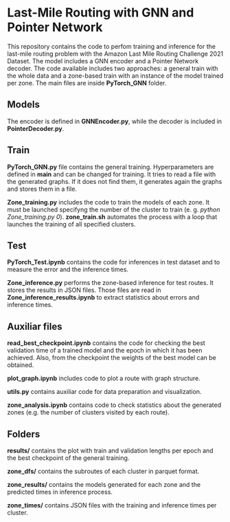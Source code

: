 # Last-Mile Routing with GNN and Pointer Network

This repository contains the code to perfom training and inference for the last-mile routing problem with the Amazon Last Mile Routing Challenge 2021 Dataset. The model includes a GNN encoder and a Pointer Network decoder. The code available includes two approaches: a general train with the whole data and a zone-based train with an instance of the model trained per zone. The main files are inside **PyTorch_GNN** folder.

## Models

The encoder is defined in **GNNEncoder.py**, while the decoder is included in **PointerDecoder.py**.


## Train

**PyTorch_GNN.py** file contains the general training. Hyperparameters are defined in **__main__** and can be changed for training. It tries to read a file with the generated graphs. If it does not find them, it generates again the graphs and stores them in a file.

**Zone_training.py** includes the code to train the models of each zone. It must be launched specifyng the number of the cluster to train (e. g. _python Zone\_training.py 0_). **zone_train.sh** automates the process with a loop that launches the training of all specified clusters.


## Test

**PyTorch_Test.ipynb** contains the code for inferences in test dataset and to measure the error and the inference times.

**Zone_inference.py** performs the zone-based inference for test routes. It stores the results in JSON files. Those files are read in **Zone_inference_results.ipynb** to extract statistics about errors and inference times.


## Auxiliar files

**read_best_checkpoint.ipynb** contains the code for checking the best validation time of a trained model and the epoch in which it has been achieved. Also, from the checkpoint the weights of the best model can be obtained.

**plot_graph.ipynb** includes code to plot a route with graph structure.

**utils.py** contains auxiliar code for data preparation and visualization.

**zone_analysis.ipynb** contains code to check statistics about the generated zones (e.g. the number of clusters visited by each route).


## Folders

**results/** contains the plot with train and validation lengths per epoch and the best checkpoint of the general training.

**zone_dfs/** contains the subroutes of each cluster in parquet format.

**zone_results/** contains the models generated for each zone and the predicted times in inference process.

**zone_times/** contains JSON files with the training and inference times per cluster.